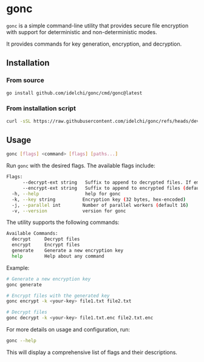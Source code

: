 # gonc

`gonc` is a simple command-line utility that provides secure file encryption with support for deterministic and non-deterministic modes.

It provides commands for key generation, encryption, and decryption.

## Installation

### From source

```sh
go install github.com/idelchi/gonc/cmd/gonc@latest
```

### From installation script

```sh
curl -sSL https://raw.githubusercontent.com/idelchi/gonc/refs/heads/dev/install.sh | sh -s -- -d ~/.local/bin
```

## Usage

```sh
gonc [flags] <command> [flags] [paths...]
```

Run `gonc` with the desired flags. The available flags include:

```sh
Flags:
      --decrypt-ext string   Suffix to append to decrypted files. If empty, the suffix will be removed
      --encrypt-ext string   Suffix to append to encrypted files (default ".enc")
  -h, --help                 help for gonc
  -k, --key string          Encryption key (32 bytes, hex-encoded)
  -j, --parallel int        Number of parallel workers (default 16)
  -v, --version             version for gonc
```

The utility supports the following commands:

```sh
Available Commands:
  decrypt     Decrypt files
  encrypt     Encrypt files
  generate    Generate a new encryption key
  help        Help about any command
```

Example:

```sh
# Generate a new encryption key
gonc generate

# Encrypt files with the generated key
gonc encrypt -k <your-key> file1.txt file2.txt

# Decrypt files
gonc decrypt -k <your-key> file1.txt.enc file2.txt.enc
```

For more details on usage and configuration, run:

```sh
gonc --help
```

This will display a comprehensive list of flags and their descriptions.

